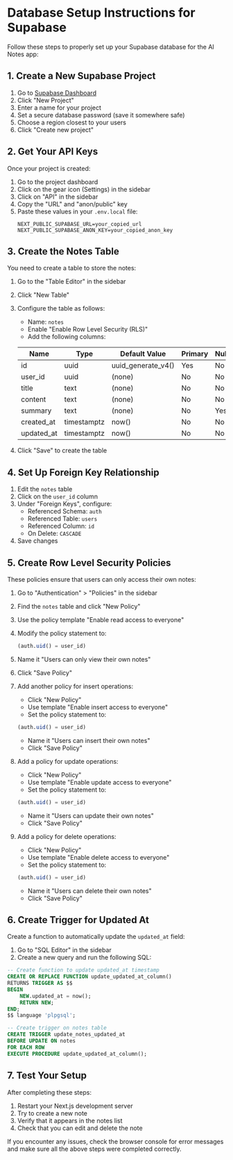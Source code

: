 # Database Setup Instructions for Supabase

Follow these steps to properly set up your Supabase database for the AI Notes app:

## 1. Create a New Supabase Project

1. Go to [Supabase Dashboard](https://app.supabase.com/)
2. Click "New Project"
3. Enter a name for your project
4. Set a secure database password (save it somewhere safe)
5. Choose a region closest to your users
6. Click "Create new project"

## 2. Get Your API Keys

Once your project is created:

1. Go to the project dashboard
2. Click on the gear icon (Settings) in the sidebar
3. Click on "API" in the sidebar
4. Copy the "URL" and "anon/public" key
5. Paste these values in your `.env.local` file:
   ```
   NEXT_PUBLIC_SUPABASE_URL=your_copied_url
   NEXT_PUBLIC_SUPABASE_ANON_KEY=your_copied_anon_key
   ```

## 3. Create the Notes Table

You need to create a table to store the notes:

1. Go to the "Table Editor" in the sidebar
2. Click "New Table"
3. Configure the table as follows:
   - Name: `notes`
   - Enable "Enable Row Level Security (RLS)"
   - Add the following columns:

   | Name        | Type        | Default Value      | Primary | Nullable |
   |-------------|-------------|-------------------|---------|----------|
   | id          | uuid        | uuid_generate_v4() | Yes     | No       |
   | user_id     | uuid        | (none)            | No      | No       |
   | title       | text        | (none)            | No      | No       |
   | content     | text        | (none)            | No      | No       |
   | summary     | text        | (none)            | No      | Yes      |
   | created_at  | timestamptz | now()             | No      | No       |
   | updated_at  | timestamptz | now()             | No      | No       |

4. Click "Save" to create the table

## 4. Set Up Foreign Key Relationship

1. Edit the `notes` table
2. Click on the `user_id` column
3. Under "Foreign Keys", configure:
   - Referenced Schema: `auth`
   - Referenced Table: `users`
   - Referenced Column: `id`
   - On Delete: `CASCADE`
4. Save changes

## 5. Create Row Level Security Policies

These policies ensure that users can only access their own notes:

1. Go to "Authentication" > "Policies" in the sidebar
2. Find the `notes` table and click "New Policy"
3. Use the policy template "Enable read access to everyone"
4. Modify the policy statement to:
   ```sql
   (auth.uid() = user_id)
   ```
5. Name it "Users can only view their own notes"
6. Click "Save Policy"

7. Add another policy for insert operations:
   - Click "New Policy"
   - Use template "Enable insert access to everyone"
   - Set the policy statement to:
   ```sql
   (auth.uid() = user_id)
   ```
   - Name it "Users can insert their own notes"
   - Click "Save Policy"

8. Add a policy for update operations:
   - Click "New Policy"
   - Use template "Enable update access to everyone"
   - Set the policy statement to:
   ```sql
   (auth.uid() = user_id)
   ```
   - Name it "Users can update their own notes"
   - Click "Save Policy"

9. Add a policy for delete operations:
   - Click "New Policy"
   - Use template "Enable delete access to everyone"
   - Set the policy statement to:
   ```sql
   (auth.uid() = user_id)
   ```
   - Name it "Users can delete their own notes"
   - Click "Save Policy"

## 6. Create Trigger for Updated At

Create a function to automatically update the `updated_at` field:

1. Go to "SQL Editor" in the sidebar
2. Create a new query and run the following SQL:

```sql
-- Create function to update updated_at timestamp
CREATE OR REPLACE FUNCTION update_updated_at_column()
RETURNS TRIGGER AS $$
BEGIN
    NEW.updated_at = now();
    RETURN NEW;
END;
$$ language 'plpgsql';

-- Create trigger on notes table
CREATE TRIGGER update_notes_updated_at
BEFORE UPDATE ON notes
FOR EACH ROW
EXECUTE PROCEDURE update_updated_at_column();
```

## 7. Test Your Setup

After completing these steps:

1. Restart your Next.js development server
2. Try to create a new note
3. Verify that it appears in the notes list
4. Check that you can edit and delete the note

If you encounter any issues, check the browser console for error messages and make sure all the above steps were completed correctly. 